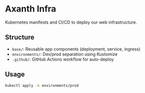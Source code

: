 # Axanth Infra

Kubernetes manifests and CI/CD to deploy our web infrastructure.

## Structure

- `base/`: Reusable app components (deployment, service, ingress)
- `environments/`: Dev/prod separation using Kustomize
- `.github/`: GitHub Actions workflow for auto-deploy

## Usage

```bash
kubectl apply -k environments/prod
```
